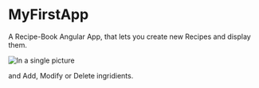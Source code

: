 # MyFirstApp

A Recipe-Book Angular App, that lets you create new Recipes and display them.

![In a single picture](https://imgur.com/UrzLhO4)


and Add, Modify or Delete ingridients.
